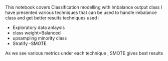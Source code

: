 This notebook covers Classification modelling with Imbalance output class
I have presented various techniques that can be used to handle imbalance class and get better results
techniques used :
- Exploratory data anlaysis
- class weight=Balanced
- upsampling minority class
- Stratify
-SMOTE

As we see various metrics under each technique , SMOTE gives best results 
